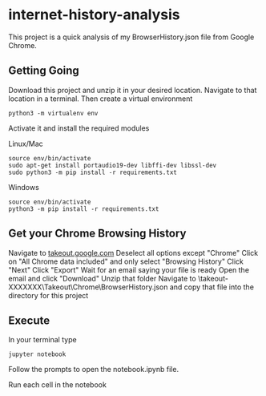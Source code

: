 # internet-history-analysis
This project is a quick analysis of my BrowserHistory.json file from Google Chrome.

## Getting Going
Download this project and unzip it in your desired location.
Navigate to that location in a terminal.
Then create a virtual environment

    python3 -m virtualenv env

Activate it and install the required modules

Linux/Mac

    source env/bin/activate
    sudo apt-get install portaudio19-dev libffi-dev libssl-dev
    sudo python3 -m pip install -r requirements.txt
    
Windows

    source env/bin/activate
    python3 -m pip install -r requirements.txt
    
 ## Get your Chrome Browsing History
 Navigate to [takeout.google.com](https://takeout.google.com/)
 Deselect all options except "Chrome"
 Click on "All Chrome data included" and only select "Browsing History"
 Click "Next"
 Click "Export"
 Wait for an email saying your file is ready
 Open the email and click "Download"
 Unzip that folder
 Navigate to \takeout-XXXXXXX\Takeout\Chrome\BrowserHistory.json and copy that file into the directory for this project
 
 ## Execute
 In your terminal type
 
    jupyter notebook
    
 Follow the prompts to open the notebook.ipynb file.
 
 Run each cell in the notebook 
